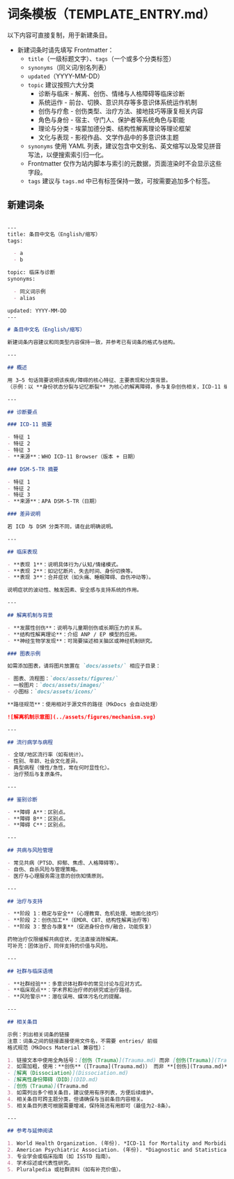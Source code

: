 # 词条模板（TEMPLATE_ENTRY.md）

以下内容可直接复制，用于新建条目。

- 新建词条时请先填写 Frontmatter：
  - `title`（一级标题文字）、`tags`（一个或多个分类标签）
  - `synonyms`（同义词/别名列表）
  - `updated`（YYYY-MM-DD）
  - `topic` 建议按照六大分类
    - 诊断与临床 - 解离、创伤、情绪与人格障碍等临床诊断
    - 系统运作 - 前台、切换、意识共存等多意识体系统运作机制
    - 创伤与疗愈 - 创伤类型、治疗方法、接地技巧等康复相关内容
    - 角色与身份 - 宿主、守门人、保护者等系统角色与职能
    - 理论与分类 - 埃蒙加德分类、结构性解离理论等理论框架
    - 文化与表现 - 影视作品、文学作品中的多意识体主题
  - `synonyms` 使用 YAML 列表，建议包含中文别名、英文缩写以及常见拼音写法，以便搜索索引归一化。
  - Frontmatter 仅作为站内脚本与索引的元数据，页面渲染时不会显示这些字段。
  - `tags` 建议与 `tags.md` 中已有标签保持一致，可按需要追加多个标签。

## 新建词条

```markdown

---
title: 条目中文名（English/缩写）
tags:

  - a
  - b

topic: 临床与诊断
synonyms:

  - 同义词示例
  - alias

updated: YYYY-MM-DD
---

# 条目中文名（English/缩写）

新建词条内容建议和同类型内容保持一致，并参考已有词条的格式与结构。

---

## 概述

用 3–5 句话简要说明该疾病/障碍的核心特征、主要表现和分类背景。
（示例：以 **身份状态分裂与记忆断裂** 为核心的解离障碍，多与复杂创伤相关，ICD-11 编码为 6Bxx，DSM-5-TR 使用相应诊断名称。）

---

## 诊断要点

### ICD-11 摘要

- 特征 1
- 特征 2
- 特征 3
- **来源**：WHO ICD-11 Browser（版本 + 日期）

### DSM-5-TR 摘要

- 特征 1
- 特征 2
- 特征 3
- **来源**：APA DSM-5-TR（日期）

### 差异说明

若 ICD 与 DSM 分类不同，请在此明确说明。

---

## 临床表现

- **表现 1**：说明具体行为/认知/情绪模式。
- **表现 2**：如记忆断片、失去时间、身份切换等。
- **表现 3**：合并症状（如头痛、睡眠障碍、自伤冲动等）。

说明症状的波动性、触发因素、安全感与支持系统的作用。

---

## 解离机制与背景

- **发展性创伤**：说明与儿童期创伤或长期压力的关系。
- **结构性解离理论**：介绍 ANP / EP 模型的应用。
- **神经生物学发现**：可简要描述相关脑区或神经机制研究。

### 图表示例

如需添加图表，请将图片放置在 `docs/assets/` 相应子目录：

- 图表、流程图：`docs/assets/figures/`
- 一般图片：`docs/assets/images/`
- 小图标：`docs/assets/icons/`

**路径规范**：使用相对于源文件的路径（MkDocs 会自动处理）

![解离机制示意图](../assets/figures/mechanism.svg)

---

## 流行病学与病程

- 全球/地区流行率（如有统计）。
- 性别、年龄、社会文化差异。
- 典型病程（慢性/急性，常在何时显性化）。
- 治疗预后与复原条件。

---

## 鉴别诊断

- **障碍 A**：区别点。
- **障碍 B**：区别点。
- **障碍 C**：区别点。

---

## 共病与风险管理

- 常见共病（PTSD、抑郁、焦虑、人格障碍等）。
- 自伤、自杀风险与管理策略。
- 医疗与心理服务需注意的创伤知情原则。

---

## 治疗与支持

- **阶段 1：稳定与安全**（心理教育、危机处理、地面化技巧）
- **阶段 2：创伤加工**（EMDR、CBT、结构性解离治疗等）
- **阶段 3：整合与康复**（促进身份合作/融合，功能恢复）

药物治疗仅限缓解共病症状，无法直接消除解离。
可补充：团体治疗、同伴支持的价值与风险。

---

## 社群与临床语境

- **社群经验**：多意识体社群中的常见讨论与应对方式。
- **临床观点**：学术界和治疗师的研究或治疗路径。
- **风险警示**：潜在误用、媒体污名化的提醒。

---

## 相关条目

示例：列出相关词条的链接
注意：词条之间的链接直接使用文件名，不需要 entries/ 前缀
格式规范（MkDocs Material 兼容性）：

1. 链接文本中使用全角括号：[创伤（Trauma）](Trauma.md) 而非 [创伤(Trauma)](Trauma.md)
2. 如需加粗，使用：**创伤**（[Trauma](Trauma.md)） 而非 **[创伤](Trauma.md)**
- [解离（Dissociation）](Dissociation.md)
- [解离性身份障碍（DID）](DID.md)
- [创伤（Trauma）](Trauma.md
3. 如需列出多个相关条目，建议使用有序列表，方便后续维护。
4. 相关条目可跨主题分类，但请确保与当前条目内容相关。
5. 相关条目列表可根据需要增减，保持简洁有用即可（最佳为2-8条）。

---

## 参考与延伸阅读

1. World Health Organization. (年份). *ICD-11 for Mortality and Morbidity Statistics*.
2. American Psychiatric Association. (年份). *Diagnostic and Statistical Manual of Mental Disorders (5th ed., text rev.)*.
3. 专业学会或临床指南（如 ISSTD 指南）。
4. 学术综述或代表性研究。
5. Pluralpedia 或社群资料（如有补充价值）。

```
